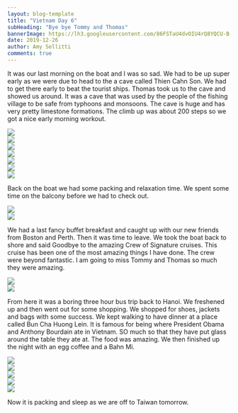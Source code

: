 ```yaml
---
layout: blog-template
title: "Vietnam Day 6"
subHeading: "Bye bye Tommy and Thomas"
bannerImage: https://lh3.googleusercontent.com/86FSTaU4dvOIU4rQ8YQCU-B-AFGuln8fCqgFTTS1cfinp87WtjdPvFWPnQzR6bWSMDX71XmiL9As1ez7aX6F9270RwyLvXLSe4hQckUC2hNqnJKwqgcDhkUZhIlXdp0V2v9WyExL_bKRO-qpaBsHSCLS0yWGgDRoT7d5VE0lZ52Dpjr9qXsqty77Rv-iG4tLSVY6WIgZJek5XWFfPQm60Ppp1pF-_J4g4hoZ7dhsfdoJwdWlRKs_0VQPYBhTmVA-t3XSyeAbAATYDjOsQ3i_KKX6ybIzBKSLgD031cgbx8tAWEf2p_EW3QvHwqVj5t53E1OHIcJ27IzucForSNuDn8-VPf4FmmzTpQN8PBhocUoPEq7FoX4YYo1rlUXy_TwbN2KVu58rICPssWRALS0Y690DfKIjRxJ-f14H7a5ife16K_kgQntsnG6u5Vl9qjYEjoi-_8mL5IaG3LWLzzrHDdf8wzUXDF_CL9LdLuRhXtwp6BIuOdv_BVgjpTTVEhJhqCD1A331O5wx0W7rq1EYf8SHUg7SS5q5465VTWDBcJCITCITRYvQR7Dnl8ILuPs7oYUoV-2LLhwJz_BPJu_t1ly8lHgNoroBYdMgIGMfDH4OBr4QvgArg7jQ5U9GHTYMUyQRSDgcWppRB7zjZwbAODkswSiOQHrhdwpd7m7zccSEfz4IB-Ayf6_Stmth6OZ7XF-OxGWXJutr6yl2A139VwtaOq76s_wolDHfGH3vQrPJX1eJRA=w960-h640-no
date: 2019-12-26
author: Amy Sellitti
comments: true
---
```

It was our last morning on the boat and I was so sad. We had to be up super early as we were due to head to the a cave called Thien Cahn Son. We had to get there early to beat the tourist ships. Thomas took us to the cave and showed us around. It was a cave that was used by the people of the fishing village to be safe from typhoons and monsoons. The cave is huge and has very pretty limestone formations. The climb up was about 200 steps so we got a nice early morning workout. 
<div class="center-image"><img src="https://lh3.googleusercontent.com/pl0aNwsO8BFY0ZiAqidpjJkSoqzylCuDv1yAMtWinL7jY9LBazcOnmc3SzzJcKfwD4_uB5ku30ce27zILdEYyrii0z2jiM4yKimbZvkid6xw0Ar2HwooMrxb9vD0KEWZN1f6MaZg91JSqA4c44ausxWfnKnx8CL7FeYGMyxSvN8MG3UQF7-Jj-X4ikZLU8-WShihTOOxxC_3z1PbSBM1lhjbS-W-lOja5_7h5tLG9begh7gYl3vpMBRWbY7BGzDMfYGTiRn81NdIANpgMzr6Udby1vYyrqgX8a6YR6GEd0PEDAaWvLYEAry507b6Qov49GOGIdgvkZHmBdlCEyBfbu0yiKZhaq02hzjXQ0axFXVJVfH-2cBkJK-Plq5JxwA7YUvJvs2Ip-dwsqelGfNzkHNJi8HwUB7WKuqMGsjsN7AS6panwSgcOq5cyUrLEwO7BxHCY_KWfj1TFlKOvS1KPP6nOrQrj-mP-mVywUrZt-63MfouqlA9JyV6VgNMcuMUi4ENeLhubJkVFHScXJlRm2uaHbbf89ySGJQx_emoLnuB4cFLtbT50EjtyR7uPMIPl5NuLTFZ-NVMeQrxpVn2XG5YUESFwMWk5WdKigef4l1m_5u38__vPhZEokSJWGS-fJujqME5TTZx9HsldruZ9JlDuIsMhziHIJkbYQRarIwdHl43xQua5N429JAQRGe2BEyZEWwRrt0zchsQf9_puBFqpvGFrUe--83lHD9in7i7776xhQ=w960-h363-no" /></div>
<div class="center-image"><img src="https://lh3.googleusercontent.com/WMUDYYvcGceg0c3p20kf1FK39L5hMYe0kPCbvUs5J8u1LjGQUeCzPyxMMuwM3soydSVHCyOidn7ll7Ei5D-S9lH79E_wL_Hcvi3xweRMCOlDqP-dWD0GDg_F9N-yUUxb3lTFBYmF7rNp_Vob1z6kiXiAZ4wFA123qga_2EpzGHjHdT2F8ft1CmcJEd3JaXjubpmceujWdphwN5HYLdNO3GWcnvtBIEsxSVprCiv5-5jZSA1fP1ZZ-fiPzb_Fz-zRoHLXc2HKJXkTIuOl6YueeK1LoBuuN1dh8DMyVPd8fCbhpj0NvNiXqPdw92VUpZMg4yKPGICUpjiDTHZ8idhsEE3qvETa6fZTjxNQ5UZ0wKN_1ha8-jgHM5T7MlhqJyuHJ5DaqPdXWv-5MSEwCYV1HF0QDra23xo9epPZ1ekBMJuNTUSK4bXOWfdPcGLGZJa89qLLntR__Q1E8OC5UpNtqiF7A5iRnjrZck9ucdo3yzG91neFj0Xs-OSOzOKGEdNjV0b5QY1fwGU_RBrm4FW8FRHrWekpXWC_vaXyNDMEC3VmUObFeVWWXa22PtZbxKXUbXxMwVUwLOgs92JWGMgT_zYPlh7ITU5z28NHWKkQEx6yMCfWHKeTu8lIuZcq5mraInayguO_wv6Vb5KOwvN5v8wVnIY2LIdK2OoASR-NySU6ZF1xX3et6_pF6WVnre0aaK9TY7SEfLBG5UZzIYx6HwJfzC3m1gbYXoHtwDG_JVxlSCVREg=w536-h804-no" /></div>
<div class="center-image"><img src="https://lh3.googleusercontent.com/uKHjQIpYtNibg54Ilettq0LP5xLoUZV8MxplYCrYSlc_feo5jv9HddpaW_s7SpgOdReNy5qIUbK8CsholSawki2U2GSMtqk9GYrsc4Lb3RUbdV3kmG0wMDlUhhhSciEBcFmhy4PJ3uD1-OVTTKBzDfXd-96Wwm6V2pHlD5WNhQ5oaPBN804O57fCQxbgrwNRhehR3CYbt_7x3bCgXxYFQnABFVfiUtMAObVy2h8YGmLH1_iT5i3VYRgXmZ6IY0OfCe2LwwfBn8lADoict_c-uykbOgQ821w4Wd4orCiUUPZEmcCSn-iWE75kPGIhaggeWdtY6KTHA3KstX6inTMBamcT7bTr9qXoKVfhUAvKwG8wogzv09J4DI7qfvPffv1j9LHozMo2SGfjAF5TKEYiQyOVvyGsSsQvhd3XYeakinYsisBMc2qrviFwFLduOBiNUQVPz09KGt7XbHXipOUKE_IzhFkCof-Df1PvhwOw7swnxsm794hIiqcOT-Ho1DKSKQdt7YNneQWtIMwfc9blG1h9KgDnWc8eyok3TJr4St1AlG-iCJrAZ5p8A9a_bUBYvMTA6lbLx1Wd0QNJsIJ27azNgDGa0g1zbS5ZF3OedgUMUJedT9UwT093HhATFk22gHaSAZFHX3bOuKbLqPbqHxh-l6ipicMnNyBGHlxLMZWWP0jDCh32MUNYjWMfXF9Y8OZ3n03SzkrQxfe8W1enIuT2YLAZEdNCxCni_489bqzgV3rH3Q=w960-h640-no" /></div>
<div class="center-image"><img src="https://lh3.googleusercontent.com/S9s8_4jYeZPcjIeDHTECtCwaH9aNOn-mTLnLgyT10GKXzVIgknlPg-mgxVz93ezDpS2SPwRKVXKCHwVKvbhuj8fIsai8AbjEnf452oK4x3EQU5VMJobR9f2o0z3s5oqEE3QyReskQ8w7mIgB0ED3rgF9agHlLH77D_pt7CB_NiU8EK8t1PRDjyp6MpACqEUO2irF34Pe-KosEzOBtBVsgPt9PyDe7V9zb_J42erz-Vn8LJQK5g4leBRE4va_0b03WHUB-u5oa_76ZvJiBqgeyFtT9e871XqbC5mMUrbnYKbygkXWluElTa23blxrIUNayTeRSuGFnmoN10U2x-AZb6ZT6wyoODKHdCtV_ARmxoi9FkgOgJaDG62BohRCpljkrTDDUyIJn4DE5AQF7JdP0ljNiLLuKskZiIs07Cc4vMq_rkBB0BQn3lnKdKIMYxvqC_YynzMz1LXycIbbOIZGVCnJ9CwWA7oFonCIbmt1JlyyNwcpC8xjCLgoE0oLpWYAwDsDYHjHUh8ITGLofU6sOMLYhoDJj4wBu5Y2s-zw7YB2oSXJ_tzIe6k9eqIuG0QHoz5wfjAgUvD-TtNrLO0q95q8FdfNBZgOVLPCfjFcjwE9EBFZcFNbq5n6U8hPylSMfApgnMVU0eTIsbw2SrDfsQLa8cm5XucXjOx2OvsZQjTPTGJCuFFPwOjrKnG9AeBmd_z--4yRGdmcKoqIqnK2zPYbrH35dkz2WIISe6e-Mn8N7mXZug=w960-h640-no" /></div>
<div class="center-image"><img src="https://lh3.googleusercontent.com/ZmlR5sNJY6GuY8QBY3Bg-cm3QS52gzAlefa2Iks9JrmQgwPlM6nTMog38E59TTJj4uond4nrgpE9O93ghednUkThHSFgTO2va4HY9ZlktDrs1DmCEd_9pt0yu9ciTZwGiblPnuUi7wW6SBJSQGUXijSiCUp2DVl9D8lYktlBGa7idbYmVCPBZdzU-YmKj_P1lzEHFbOuhFu4Y3RKlYQv3S_BTx5yD3da1TucU_q8OKfxsQdhyPogz9uX9wvhwVhE5U1nkqSsoR9JqOBVCTerWkPmoelqdMeyuHB0Wdha2srabJ4dISVhu3BZyViFFSgCc8l4f1GemOIZbKM1tcEQUhLbJ1TwRO3iHB9A7vhi0ReSLti3xiJoyS5vQ8r5NCbLLxhgSZfx164XSUSmX9AumDah-LQpmxAFT3sSituT0dHnaYfmxic0BatZ5dJ5EOezbjqHw0f83gC2IEtBloUi7dMc3yKx0aj9NuhdZ5YVJAWjaz-4O1e3sUkMf-udqTD_jQ_Y2bnfT8Zy4gpbqCmjmERSjxgpkuUAdB5yCTnGmqBQMmcyc54OXxgrAN5Jtj7DnkFGHB7hswYEKGEnDLhdpd9kG5q0V4tp3beBH2QbyUucUgSDPGzJm2oOmPQGME1HMSAoWwIt8n7JePCGGOQihZGAObY2gIfHvYWsWX11PNk6x1uY4LBEs8pIPHSLOgUHRgyVHxSk_N4B-nvj0Zwo284bNi1DO5Dhda9M2iXTdn8tCMpxVg=w960-h640-no" /></div>
<div class="center-image"><img src="https://lh3.googleusercontent.com/APHmeo7Pm1pDiLl48GEK_1kxmc8D0IpiKDVc5aDSa1o1lJj30o9992Vgse2G250rpn_2fWl-f0YvcbyTRIruabQLS7ntl9nrqJW0hDT1uyZ8BCeyzJSwqZsZG18mF7Iw26srCkHrnvI2kPu0BzQIyzTPFKyss3AjYA7rMJQrfzoyRjpB3okzn6HVM5xCFtIGiCo_DB2oW4RCpNTi6kwwYmUVMYaMFrX-3Qn_4BQ9u2dkZQp81bevKy-ubi2NdFx-r93Nea1xGwr4lf4Jr_gNGVXhKtga7pK2Z_e-arS6-QiVZ4jBDT_x17xmh816aiZTHBJ6R-E3J3yBtccRy5BJwgr3871kEPKhxwuMT8UVhwkzdWEt5GRT-GkS5lifJ4KVAoeoU8IzOPuis-7RgGaysxl4Ov3dA9GGzWDEr8KlOeH3YMsF5IWhJsWYJ1GCOzjRBvm2fJjVVf_EsL4EwrJWwvxyj767EFtEp1RdCc-VlxAtoBSPWlhXgdCNC4lWX484s_442ZafYTWwATtaY7fqIdhVsqYxbkZf61meDI_Cf-tl1046S4wWbXwJEWYs98Vb1XRqTegbZSTH4KHhuEA3vooo3KnfnIHuAk9nRuqPRWN_MXLumyOpozLoxqp6k43WVDo_2s5eX4kiwYklR9qP-AdwUCXFawSKUFu1fkCARvLUheWo8qzsqF4dvXkQ_lfWMcoKBHLGA6yIB4-Vr6QPhr7c5Eh8s86I6tf9UMmu6T8c3RWIzw=w960-h640-no" /></div>
<div class="center-image"><img src="https://lh3.googleusercontent.com/RR_J0RL0MFINmXo7DPKztUyref93dFx8zSLV1pZI0CtVjgez7gAl3Jf0eUqWhw1vjf6tA1I7xBGEM_rFGDueEjaD1iEDLQH8bK28GRs-N2uAPwPh1sI_Hv0fCPqN38cz2j6bCs6SHr5o85VMY1wIzkbu3RsfHH_z9KMqA_95MUFxdgC5HEwD8FxnlKX4cPRvvcOUm8wflCq7AwgDWC-6SoUB35-tmsMFi9yY7qtEAIMezM_feGaI3OycLqJ7UkYx6CgwSUEZI08jnbQCKB1nX-1ghptpgoqNQYjAoKmM_9nHSXJSrWdEq5R-RqxywqRIFfx2jZRI7NgtCnKY8Drwks1Uon8zoyzCO1kyK3QTDXNNoxMW1GGS7q9eAaOYLPGBOA_5z5MGQ8gXXjHPR0mLyiW84I5Dl26EYCOyg0fRN7MJGKzHyFy6iQdlBEHOM9D2rQXaovpnHBIWT6cRrik9gZ_9mFfGA7ZBI3n-oc9IkOREiDXW6glHrllfo5jVTl2pkbjkePgxsXJqW15hcRsvSoQasIqndt736yDHCESCX0bq_UkTyapRfuBCfF4sNnnOP0DI7AjSxFKyB2rMcDORTwXdgsP_W-6cMR7kvsowm9mFLSxbjAht9uOySNZJ7sm1fYuj4bQRhcXpGKcenikckQ8MB2SOFfFdi2LxuZK6wrC8NLH8xNhsAlr76J7HY2P5QReAfrVn-4chCKsr8ev77MEcdECT0ehNTb71_tN6yusXVVZL0A=w960-h640-no" /></div>

Back on the boat we had some packing and relaxation time. We spent some time on the balcony before we had to check out.

<div class="center-image"><img src="https://lh3.googleusercontent.com/oYq3ByuEOC6-rY-TMvg0_2RpKUJ44b_F1DZYXgJyQvYxTIwkQ-2z8u8EdJyppr_Or6-2BfZnoIaEOvxMtB8gV0tJ5URJuAI-tx-EiWOIIobF-uoNqFwgMgm77N4QJmWctH3Y5TPkpQZNVUttIrP0kRRmrFCFg-JHc0JBLOzrtamRyxgE_omTZFmNVX0s7ev0t9OOc-0UVe3ukUy48y57llFBN6MsXgdvSV1X6chSbGcOYX4xsSJP7H45rOWkkaKbJVdRhN08jpBa8U4y9VkzOI0u8KzT8DAz31arPzALkt-GkFX6xTKp-F4IARW1erkKVq-yWsqHjK6XF4NR7I9-givvNSkOVoi93Og3t-Wm4B7jRJl5BuULa67huzBSYXHQuQlXrH0iXQ6lcNSEAHyfcezTjpeFx_WJSSanG5AtHpDoDQHpJuRNMFVh9Vfv3ojM5htHRR0FKu_EwTDPDkdbuMa2aic0CuEhSGNRdetNlwrL_aHOQJlMyg6aenLboIbY9A7bcliMniQGhYSf-yqRuQIr8-SpUmiWOq2m3fty_3n79F3gtFRUfL8lL8WVbycblKAq-ODl5PcaE2LUd35Fv4jeedJrhprlEBasYKo2o0Y-adKlx5rOjlTaQthA7C3k6oMjoslIQCG9Gt4YzTpgczaPWUkILhFqioYYsPLsvYX_819xY7ejR8Hy02ua4lB9xQ7KQsdknayGTPc3poa0p9o3SdBdYqTUM7zUbY5rkJ92Ewv2pg=w960-h720-no" /></div>
<div class="center-image"><img src="https://lh3.googleusercontent.com/n4iOzKGxYYhpupDlTzH123gnNd48fAx_YlpHEoachPbklJ6MAc9Xqbk1UvfBEaDnUIlGr5JVkm7JSE6qRmqxGQrLCHR3SsUfitITDX00oZ80KizRY2F5ughu7Ud6KvMI3vN9NLsGrxL1E0AhkMoqMVGHjESMkNaZqN3zjfFiqBaKGpUfc21jCTAw-BBXfeh4IKSYjJ1auEwb2laWk_2ShjmaUucRngi0hRcRhuRJspQEhko_BdYAvAYC-IqG6bh0l2ZW7jLslwyHaOz2p7Oit3lChae4BrFU_GdEVxh7J0Fl8_8hCi0H9tVMvdWCrl75IkSErI9CmQaWdVQhwnapu69R4H-G4ee7XBTfCgewzdXWA-5Dt-LqD3DUIAdNlwv1hHGV8U3uMalp0qlI6lhEwOeRdZaNASxFw8-EYZQbdj6NoEduaEEm7wlg3_sUDjgDlzwJpJlkTAyNdUa8-dgfIY4z9k1GaQ6pkOE3UjlhR7ZMJ5f_VakdNyXLVkTJ9SNg3GAP_dxaYjAgnTtcg_bh3bTwIseHQfetACoMhda0-VdCD6iIoR7dFbgc1cFKwlNyaTWlz97ftvzkrDIGZbVeTVZqI-O8hq-Ea_6_B7tiYQGiifqwXvfjkyB8D15H0vFJi4Qvgmbs8lUghh8PLQsqPJiQxOMoupLlV9uLZ4yFRIZgrFp48iD9fVdWYCba8kJnHkcR_hHZMf_-oHZ9YUI-J8sfl-TI0JKtGlDiqgxWYWYzQf0amQ=w603-h804-no" /></div>

We had a last fancy buffet breakfast and caught up with our new friends from Boston and Perth. Then it was time to leave.  We took the boat back to shore and said Goodbye to the amazing Crew of Signature cruises. This cruise has been one of the most amazing things I have done. The crew were beyond fantastic. I am going to miss Tommy and Thomas so much they were amazing. 
<div class="center-image"><img src="https://lh3.googleusercontent.com/Y284GfVyfdIsxHiOrSXoGL0SDZW93BP1_xuGg5Efx1RI0Dtns4qFD6PULNLgw2STHNSYHNTPtrkluHB9AGOpaXb4qwwYWomeRjm2fbQxzKDoddxV6LSIVsgaEoLlfWTCG1k4fbHvv0UR0GbqntIj-QBqJEkCIgJDr97szOSIZVP7fAlhJ23_m7Xxg66M-4LJpmHsRRmQVAOmP95jDcq2QgP3QcN3km21fHb9JBqiZD9gHTuYHKFzG-rMWEqhrpiotFy_i2Vn1Fj0iLtcFv4BQ29m1Ht6Wj5ltx0a-qAh-WRqQN3DXhElbFkJKo4z8Z-nx13DkXV_D_yO3At0m5aCjVFHNImN0ewXRggjR7mRVl4qXyP9NVsKQprSippRiGXk1IqMdKCB_CM2Ltwcuie5vLpQdAFmSm9JtVa_7LvYYoDs5rYYPDeBulSv04NrPRj2L1Oe5WyATn1pVUD-f13L7LcvMwA9ULtOq9RwoZfPhDf2ftlX3A02ZvAGguxhJcj-5jRHRw97U9Dkaa_cIBhvnLZ10hQ6vOzfBOxPLikjqT8Nuv5MMJ0xgDvUKj9EGYGCQtUXdmlsjy1Dbd7mHpCm4GYLP-0aB9a1H0e0MHrxbZL2ZMQQoAcs7R9I4YeeVPppI9GSsVncOya8Ct94vQLV-loqhKXK5-lra-BaVXscdtIkEaG0b0dTQq7WJfP8fOzcJEdR8K-FHnK4mUyXxiMPV_NPvYpQoXBNBuC1Kxlvpt5HNLzJBw=w960-h540-no" /></div>
<div class="center-image"><img src="https://lh3.googleusercontent.com/gazlk0ieVc9Rk9H00B2jbt-IO8cjSczn8Q468RMYH4TiCJFa9OckgHCSP2cl8-37q7DwxoaWy3JaXCyfdwNZwZS3Xh_bV8K3k549HxL0cE0k7j03eJVP1HSi25_mI414hjDf1PlVPYaGIK-XWJqnHifjMLzNSR3Zao6zI6j4wFECdb8CWh5_7TOxY7qx7Bu39fNuTTHSF9RR03ujskQTwBgQo_W0z9bTAaFm3lDXNInhLw04z_kglvn9w-pMpeeE3zmYkrgT0mDxbf068UcNvhRX8I8ec-uEhexID9X9WDguvTTovA_bo8cJSkXgxqeq18cNGUQzgmY4cW2HdnbXNI_daNuyq8-LEzzzhLWD4NRz-VcsnxQtc1TRYl1IalIGeYVSafeE1RvkU0PJysQ1LdjaLRITGbDCdjHyHw_GLLuSbFGcXuwQc8T3LQ7HkmEUnksCAvljK2Grky5w4EreVi11sAFTxHO8DnlVem3Yg83Yl2c7PC5ADgio2ZOFghCPwqW-QG1edZYbudZjaifz98FCeKFope0w8Kza2FEpXVIXXoMHR47BVLQE68b_ZGuPW9WBxGAeAsuCHh4tcppY13RtgHE3-pC9cViSxCrPMR4OvsPyr1oHaQGtGBNG5OuzYYKufcHhTlEqSs99uhrO5o7X3wtRTOb8fQdQ3F4Zq1ze-ykyWMSAKKBtmh2pv_CoKWooq29Vovl__mrnjyeZEw_2RZkjNqC19i-uLaoLy7EpkttXVw=w960-h540-no" /></div>

From here it was a boring three hour bus trip back to Hanoi. We freshened up and then went out for some shopping. We shopped for shoes, jackets and bags with some success. We kept walking to have dinner at a place called Bun Cha Huong Lein. It is famous for being where President Obama and Anthony Bourdain ate in Vietnam. SO much so that they have put glass around the table they ate at. The food was amazing. We then finished up the night with an egg coffee and a Bahn Mi.

<div class="center-image"><img src="https://lh3.googleusercontent.com/yevWjL3s83ZE0r9Ksj4zg_49DLg8yBiYRQDhB5oxqUH8QEBKixZZW-q_0uQXMBKRAZgff3Hbnd2eDXlUJrUMy0W92TgQGQBjQ0PQzO3m5-zsX4Wz_LGrD9hpCMmRF_Uv4FUMEScKSeolSBy_L9fm8W7M5XalWmwOmuIQWJanxOt39_rlpQGZYL6AvmH47xNXH5D-VuE1glBQyVpu2nUt-TdYQh0gkZUCUP68YD9OJVoBUFPqijx7b2EpguuYGJY_KFGaYTZ3NioA0AbTrDQgZ1JQKFpV27nedxiqKTXpB6rKHqRJgIgQuUDebM1FyrUkmYwZnk0_ch-6hL-2WjHWZzBbhVCxLjasc8-hOYEx6Q-fhtugkle5QmsyDApAfDVpKrFuQHzwJQ8DNUKmsDpcBvZCXcIkjFT2MMwMJXsAp0TcEhHMl-WlmIKp5U76llmnsEtAQhy8GROiG2q3TaXkCY_dWdZYmMd4zAbJEcHMv8KBDSqCorm5P_X_NXD2Sj15IJ2vP0t0xZqPWAdRqR3s2XAt3LkhdtGeilcf9XddqO2q993aOBS6clgDqF75iivEnxb7Mxf0-UGGY4qC1dn204PgncGrjBMPpm1VCVQbEMnPse1s_hbe17ZhIQqZuwLdsEZYgHAzcDiiv_WJIpY_03PyUUNgTmz9NvvakY7wfuYr5TgxgeeS3VMLbdaNnvo7AlZHOqCNh5fp72THlQ6TldaWflBuIdA9HCTWbydlKKdPqj227Q=w960-h720-no" /></div>
<div class="center-image"><img src="https://lh3.googleusercontent.com/tv6uc5gwkuSeUpAAyuVxPrbjgGdHm_BJa1HWJZsM2lF53s3lFWeDrBcPmnYZqu2uivTl_XjpqvFVZZmm3xAx6nNdS-mRlcsWv8VyL0u_pHDeifT0P7QGjQxo_ZLXsgfKo1HfHyKayUqiIY5XkucA4qzDKWAevFNek0TS6epXs6WUA-3Rzrt-XfLJTl5kaDdmxFRQql-F1hFKDEv2_Bj2OCuS3tONwlti9l9L6Sjmmkml0D-SXQhaLdqWXk48oZBTYUelFhk-CWqpS0Iy9sJYlvun7cTBZhTarnVNaGcPosdYnKczIFrA13tC_4X76yffvhXyk6U79tgRiwkaGN12PQEhjH0-w5HC4ceAETUug4emkIp4cQXVS09DU_SbjXBo_VGTKJ6ZRA1w-HXG7tE5AQWDHdKFxxeBY6AM4rHdlfycaalJNiX4RDRuzJKAtK29ymDC5uf5uNHJFJ9wkJ_v3MKnrdpKJlYVAqkLxzdR1HJ7uwrl0_LWDoUDwZeECvCDW-NrhxBT7LBbYdqHsmV0InRo8gRC37iXETeMWHLjFqp2EJUWwysMomOOl38laLHVHYj1lb8KznR2-NH0Y-Hv8oxaLsXPGISP85OgOxW9gGuSysyBjtL1s08Smwd8Qnl1hiNG3WFIBqNY_ihxAF_Rj8LQNzUon_gcMwXWNxON6mQgNLKSkBqv7QFsPC8-diURWV4DQptO0KdyxOUbFjXR7fEevcMS8ydFeaP5TmMT25P_BYLhQw=w603-h804-no" /></div>
<div class="center-image"><img src="https://lh3.googleusercontent.com/p7MzE5Tvw5qhu11wiKBzcm1FGoRRmZpGO23Xfcmdz_JdW7bYQnZwKPaMowONU80HtUyqxmG_YpsR8OZ-TsMYhY15HsHX_2yhxnoPZRnosiyYEeXeht20_xZETFv8tt5iBk0mHmqwc7Rd4EwaYPQmY1Af_LlvCDvK_epJXs0yV7kiE6ZQAmuFLussQT7ZXTPwxQ6ly4APLuioey_Y4e02bsk0yMLqDWvQJ1sXSBBGQfnscsk-5CNRXZJnwWuLfGT8EGQR4yOBOvpNcjpApK2nBgmyq_zw_YmsvtuUQNDturYINM2g_bePLhjmZ6G4QNC1mPCdYmL-lFb3XzO3wVwo5-HUMaLpziQ413G-ha_MkT9zFMDVu0ssG24_gRwkVU2NPVeZqwdBMPISVwDBJCeqCXZxf4AX5EBPwWChxGk-axubbOrklOEZm5tiHRAgD-mvJIysa19tfk7iSqPx5Q9E85_cNT5fdO8Ao8xikN9mubyWipOBN93vBC7aa1I3ixVZ6qLQI19vs84CYG2Zu64-UMi083YZ57UNmD10yCu86zFjbbXy6cNTYrGSNA11VF0NOlARlcnJSFGWR_6c2aiKO7plCy0fT_m8Y_OUhvpd5btIaPxEfTr7NHHz_hWhf1t7uRkmpcBrrAoJZFdO4PtcFWoJHK6IrUN2mwO3oi9vELFg5a4CEe-uEbREOYwqqN9YvNH34oY25-629DA3SyJPCSObQIwbMHiYYSlbiBGxvTGnWm0VTA=w960-h720-no" /></div>
<div class="center-image"><img src="https://lh3.googleusercontent.com/EBuJJj1ahJmwRCczrlCEbl8pmXg1zRGnudqkuYzKR754blPHRbDqkzXS-KcafDqn2oQ0VAC4bugUDl8roCus6uxW2zKiw4AtRhNYXkfnYdl7-dlzZn78jeoTfL1fNN9eoPlLQGlOw5XK-acs7Jp6-rlfwV4k0fpNstQxz4cUCxoK3ukVtOoSp3VxSHUGDPnKEjSzF6tXGAtjt-GCo-SHEneIb7-DpSKOQz3z4b_PC86BH2pVNA65h2hVpwvo7FWDuo2dqN_15gSpOkX4CZSYHhsjv-3aJNDykentZzmZs9wxLcA4l8de1nGMNYEYRFqcUfMpPbhCKBn7a73CC6vDzlE_naESuOYpPXfsUR0wT_9PQIhDUl2a6NtLKY8YIL_NN00G3AfWSRB5CnpGN_i1BkFP0o1665Dt1OrTnvNQh9HCcRD3Q2-HOvXvAct0DlfFXbNhTbdrM0kpWxfxlMOSZin0FvEYnUEaQrZf5Sra3mI1IUm3v0y01gyQIgPOhnW_cY68zSH7GJx3eSXd5CfGAGiqG6Wr6xyPVhDF7iJHFVUdvLN754rfVCmdt6gyffU6fys-rFb2b2hwMwKs0Susj0FDLh1oZNUH7gE54Ns8ZXOmC9g6Jc4ze_DxaZliA6AYT6mmAPWdmt6fYfgG8hJxfzQmVFDuoJgXf6NExAj2WdrAA2KPOmNb_QTAGXmWexACxa4DxY0-gyTOWpQNrQnfQy7z8LDoh6AYBsv8kXAQ3qtA4HtwUw=w603-h804-no" /></div>
<div class="center-image"><img src="https://lh3.googleusercontent.com/2uQpWxgfg0JMoInddXOhZvUbd5Kmlbpre__1-j4cLC1mcf6GgZ4QVegEutVEVETRm8YvzOW_mdDkb6XRXrNFAvt3ucvzvH8eUiRpewGwf5RJHRX4AJtnrWlvJF47JI6Y-LaPsQVfwfoxBCErwEEnGg9DayF3MDSJRSzLhBub3VXBf9mI_RmrLbKPa7vFlGAnbDlG0UDWgBI95FHGJzABV8bWycUl3w8N8QVJ2EDUxC60GiO5ZRZ4Vp5aFhk29OUUz23JZrHCutUnnO8JUsvDC-tUq4i0h0xDrewgnpj0nMi9vs8Chay2biuFGV8BOcVTcjeKEDkx7LmyqtU-xYVf-FWBIqG0p9EZgDyYKanm5ZCc6ylBZ-fyKHDe9mGdtfXug4F_OXuS64NCmKpDnzffD00QP2DLh5l4Sy3u9dfEDTYSAxpwPsMnAjy-CNp8-qLBE5tjxgZRX28AEnBEz6DKdOm3pnTouv02kHR6tYMYJmrYwBSN1kYYmhnfGeRh8AzKOZVCNHUNpMwRNp92MraKFD1CqHwbwbujlPyq7KgK9GMAWVYNtq8LG2742mbYmNxoibMIB2_XRXle9RHUZWR4q2PGc90kNHrUf8HvhR64zaRhYxUnDPiWvbvBnAa5krvKyi6ELaf6NmqKjAcNbCVPj4mbGyV6ajeiFXrWZXpZk0-iiy4Byc4rzHjzA4PW93Qlfk8NhH7cZhS-iv7MLXdEg91odvg8ZdNXUesymZazbU_MfmnrPg=w960-h720-no" /></div>

Now it is packing and sleep as we are off to Taiwan tomorrow. 


